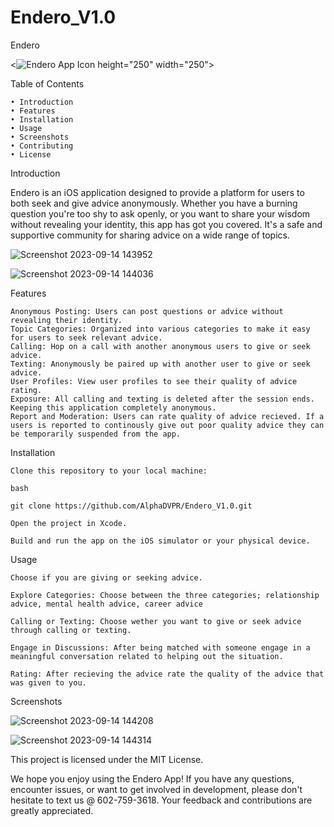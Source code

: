 # Endero_V1.0

Endero

<![Endero App Icon](https://github.com/AlphaDVLPR/Endero_V1.0/assets/51697381/c79a9fc3-1f4c-4349-8a53-784301670650) height="250" width="250">

Table of Contents

    • Introduction
    • Features
    • Installation
    • Usage
    • Screenshots
    • Contributing
    • License

Introduction

Endero is an iOS application designed to provide a platform for users to both seek and give advice anonymously. Whether you have a burning question you're too shy to ask openly, or you want to share your wisdom without revealing your identity, this app has got you covered. It's a safe and supportive community for sharing advice on a wide range of topics.

![Screenshot 2023-09-14 143952](https://github.com/AlphaDVLPR/Endero_V1.0/assets/51697381/c0ea1a57-4bc7-4d6c-bc6e-3e46484ff898)

![Screenshot 2023-09-14 144036](https://github.com/AlphaDVLPR/Endero_V1.0/assets/51697381/e1778c65-b69c-4d62-ba9c-11be1818a141)

Features

    Anonymous Posting: Users can post questions or advice without revealing their identity.
    Topic Categories: Organized into various categories to make it easy for users to seek relevant advice.
    Calling: Hop on a call with another anonymous users to give or seek advice.
    Texting: Anonymously be paired up with another user to give or seek advice.
    User Profiles: View user profiles to see their quality of advice rating.
    Exposure: All calling and texting is deleted after the session ends. Keeping this application completely anonymous.
    Report and Moderation: Users can rate quality of advice recieved. If a users is reported to continously give out poor quality advice they can be temporarily suspended from the app.

Installation

    Clone this repository to your local machine:

    bash

    git clone https://github.com/AlphaDVPR/Endero_V1.0.git

    Open the project in Xcode.

    Build and run the app on the iOS simulator or your physical device.

Usage

    Choose if you are giving or seeking advice.

    Explore Categories: Choose between the three categories; relationship advice, mental health advice, career advice

    Calling or Texting: Choose wether you want to give or seek advice through calling or texting.

    Engage in Discussions: After being matched with someone engage in a meaningful conversation related to helping out the situation.

    Rating: After recieving the advice rate the quality of the advice that was given to you.


Screenshots

![Screenshot 2023-09-14 144208](https://github.com/AlphaDVLPR/Endero_V1.0/assets/51697381/26c1ed00-a810-4777-b680-8c0d0bc3c598)

![Screenshot 2023-09-14 144314](https://github.com/AlphaDVLPR/Endero_V1.0/assets/51697381/bf6434c2-1562-4cec-ac0d-676b15b9417a)

This project is licensed under the MIT License.

We hope you enjoy using the Endero App! If you have any questions, encounter issues, or want to get involved in development, please don't hesitate to text us @ 602-759-3618. Your feedback and contributions are greatly appreciated.
